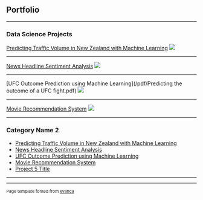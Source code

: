 ## Portfolio

---

### Data Science Projects

[Predicting Traffic Volume in New Zealand with Machine Learning](/pdf/Predicting-Traffic-Volume-using-Machine-Learning.pdf)
<img src="images/dummy_thumbnail.jpg?raw=true"/>

---
[News Headline Sentiment Analysis](/pdf/Sentiment-Analysis-of-News-Article-Headlines-for-Stock-Market-Prediction-1.pdf)
<img src="images/dummy_thumbnail.jpg?raw=true"/>

---
[UFC Outcome Prediction using Machine Learning](/pdf/Predicting the outcome of a UFC fight.pdf)
<img src="images/dummy_thumbnail.jpg?raw=true"/>

---
[Movie Recommendation System](http://example.com/)
<img src="images/dummy_thumbnail.jpg?raw=true"/>

---

### Category Name 2

- [Predicting Traffic Volume in New Zealand with Machine Learning](http://example.com/)
- [News Headline Sentiment Analysis](http://example.com/)
- [UFC Outcome Prediction using Machine Learning](http://example.com/)
- [Movie Recommendation System](http://example.com/)
- [Project 5 Title](http://example.com/)

---




---
<p style="font-size:11px">Page template forked from <a href="https://github.com/evanca/quick-portfolio">evanca</a></p>
<!-- Remove above link if you don't want to attibute -->
